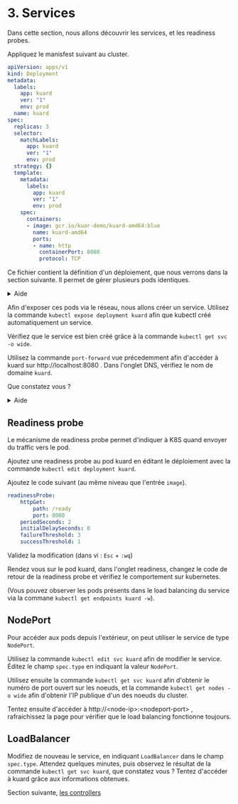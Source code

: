 # 3. Services

Dans cette section, nous allons découvrir les services, et les readiness probes.

Appliquez le manisfest suivant au cluster.

```yaml
apiVersion: apps/v1
kind: Deployment
metadata:
  labels:
    app: kuard
    ver: "1"
    env: prod
  name: kuard
spec:
  replicas: 3
  selector:
    matchLabels:
      app: kuard
      ver: "1"
      env: prod
  strategy: {}
  template:
    metadata:
      labels:
        app: kuard
        ver: "1"
        env: prod
    spec:
      containers:
      - image: gcr.io/kuar-demo/kuard-amd64:blue
        name: kuard-amd64
        ports:
        - name: http
          containerPort: 8080
          protocol: TCP
```

Ce fichier contient la définition d'un déploiement, que nous verrons dans la section suivante. Il permet de gérer plusieurs pods identiques.

<details>
    <summary>Aide</summary>

```shell
vim ./exercices/kuard-deploy.yaml                 # Copiez le manifest dans ce fichier
kubectl apply -f ./exercices/kuard-deploy.yaml
```

</details>

Afin d'exposer ces pods via le réseau, nous allons créer un service. Utilisez la commande `kubectl expose deployment kuard` afin que kubectl créé automatiquement un service.

Vérifiez que le service est bien créé grâce à la commande `kubectl get svc -o wide`.

Utilisez la commande `port-forward` vue précedemment afin d'accéder à kuard sur http://localhost:8080 . Dans l'onglet DNS, vérifiez le nom de domaine `kuard`.

Que constatez vous ?

<details>
    <summary>Aide</summary>

```shell
# Il est possible de faire un port-forward vers un service
kubectl port-forward svc/kuard 8080:8080
```

</details>

## Readiness probe

Le mécanisme de readiness probe permet d'indiquer à K8S quand envoyer du traffic vers le pod.

Ajoutez une readiness probe au pod kuard en éditant le déploiement avec la commande `kubectl edit deployment kuard`.

Ajoutez le code suivant (au même niveau que l'entrée `image`).

```yaml
readinessProbe:
    httpGet:
        path: /ready
        port: 8080
    periodSeconds: 2
    initialDelaySeconds: 0
    failureThreshold: 3
    successThreshold: 1
```

Validez la modification (dans vi : `Esc` + `:wq`)

Rendez vous sur le pod kuard, dans l'onglet readiness, changez le code de retour de la readiness probe et vérifiez le comportement sur kubernetes.

(Vous pouvez observer les pods présents dans le load balancing du service via la commane `kubectl get endpoints kuard -w`).

## NodePort

Pour accéder aux pods depuis l'extérieur, on peut utiliser le service de type `NodePort`.

Utilisez la commande `kubectl edit svc kuard` afin de modifier le service. Éditez le champ `spec.type` en indiquant la valeur `NodePort`.

Utilisez ensuite la commande `kubectl get svc kuard` afin d'obtenir le numéro de port ouvert sur les noeuds, et la commande `kubectl get nodes -o wide` afin d'obtenir l'IP publique d'un des noeuds du cluster.

Tentez ensuite d'accéder à http://\<node-ip\>:\<nodeport-port\> , rafraichissez la page pour vérifier que le load balancing fonctionne toujours.

## LoadBalancer

Modifiez de nouveau le service, en indiquant `LoadBalancer` dans le champ `spec.type`. Attendez quelques minutes, puis observez le résultat de la commande `kubectl get svc kuard`, que constatez vous ? Tentez d'accéder à kuard grâce aux informations obtenues.

Section suivante, [les controllers](4_controllers.md)
